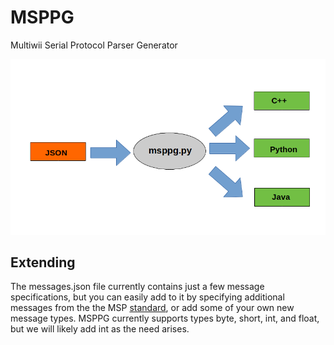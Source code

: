# MSPPG
Multiwii Serial Protocol Parser Generator

<img src="https://github.com/simondlevy/RoboFirmwareToolkit/blob/main/extras/media/msppg.png">

## Extending

The messages.json file currently contains just a few message specifications,
but you can easily add to it by specifying additional messages from the the MSP
[standard](http://www.multiwii.com/wiki/index.php?title=Multiwii_Serial_Protocol),
or add some of your own new message types.  MSPPG currently supports types
byte, short, int, and float, but we will likely add int as the need arises.
